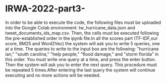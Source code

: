 # IRWA-2022-part3-
In order to be able to execute the code, the following files must be uploaded into the Google Colab environment: tw_hurricane_data.json and tweet_documents_ids_map.csv. Then, the cells must be executed following the pre-established order in the ipynb file.In all the scores part (TF-IDF,our score, BM25 and Word2Vec) the system will ask you to write 5 queries, one at a time. The queries to write to the input box are the following: "hurricane ian," "south carolina," "help people," "flood damage," and "storm florida” in this order. You must write one query at a time, and press the enter button. Then the system will ask you to enter the next query. This procedure must be repeated 5 times.After entering the last query the system will continue executing and no more actions will be needed.
